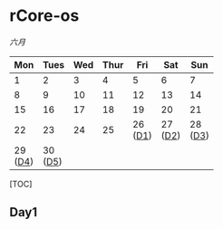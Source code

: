 # rCore-os



*六月*

| Mon                  | Tues                 | Wed  | Thur | Fri                   | Sat                   | Sun                   |
| -------------------- | -------------------- | ---- | ---- | --------------------- | --------------------- | --------------------- |
| 1                    | 2                    | 3    | 4    | 5                     | 6                     | 7                     |
| 8                    | 9                    | 10   | 11   | 12                    | 13                    | 14                    |
| 15                   | 16                   | 17   | 18   | 19                    | 20                    | 21                    |
| 22                   | 23                   | 24   | 25   | 26 <br> ([D1](##Day1)) | 27 <br> ([D2](##Day2)) | 28 <br> ([D3](##Day3)) |
| 29 <br> ([D4](##Day4)) | 30 <br> ([D5](#Day5)) |      |      |                       |                       |                       |





[TOC]



## Day1